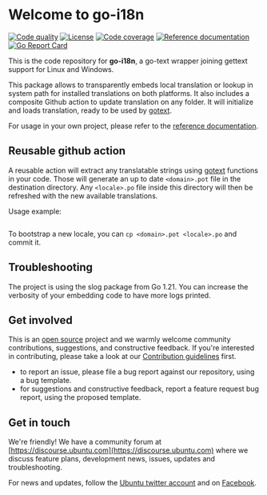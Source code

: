 # Welcome to go-i18n

[actions-image]: https://github.com/ubuntu/go-i18n/actions/workflows/qa.yaml/badge.svg?branch=main
[actions-url]: https://github.com/ubuntu/go-i18n/actions?query=branch%3Amain+event%3Apush

[license-image]: https://img.shields.io/badge/License-MIT-blue.svg

[codecov-image]: https://codecov.io/gh/ubuntu/go-i18n/branch/master/graph/badge.svg
[codecov-url]: https://codecov.io/gh/ubuntu/go-i18n

[reference-documentation-image]: https://pkg.go.dev/badge/github.com/ubuntu/go-i18n.svg
[reference-documentation-url]: https://pkg.go.dev/github.com/ubuntu/go-i18n

[goreport-image]: https://goreportcard.com/badge/github.com/ubuntu/go-i18n
[goreport-url]: https://goreportcard.com/report/github.com/ubuntu/go-i18n

[![Code quality][actions-image]][actions-url]
[![License][license-image]](LICENSE)
[![Code coverage][codecov-image]][codecov-url]
[![Reference documentation][reference-documentation-image]][reference-documentation-url]
[![Go Report Card][goreport-image]][goreport-url]

This is the code repository for **go-i18n**, a go-text wrapper joining gettext support for Linux and Windows.

This package allows to transparently embeds local translation or lookup in system path for installed translations on both platforms. It also includes a composite Github action to update translation on any folder. It will initialize and loads translation, ready to be used by [gotext](https://github.com/leonelquinteros/gotext).

For usage in your own project, please refer to the [reference documentation]([reference-documentation-url]).

## Reusable github action

A reusable action will extract any translatable strings using [gotext](https://github.com/leonelquinteros/gotext) functions in your code. Those will generate an up to date `<domain>.pot` file in the destination directory. Any `<locale>.po` file inside this directory will then be refreshed with the new available translations.

Usage example:

```yaml

```

To bootstrap a new locale, you can `cp <domain>.pot <locale>.po` and commit it.

## Troubleshooting

The project is using the slog package from Go 1.21. You can increase the verbosity of your embedding code to have more logs printed.

## Get involved

This is an [open source](LICENSE) project and we warmly welcome community contributions, suggestions, and constructive feedback. If you're interested in contributing, please take a look at our [Contribution guidelines](CONTRIBUTING.md) first.

- to report an issue, please file a bug report against our repository, using a bug template.
- for suggestions and constructive feedback, report a feature request bug report, using the proposed template.

## Get in touch

We're friendly! We have a community forum at [https://discourse.ubuntu.com](https://discourse.ubuntu.com) where we discuss feature plans, development news, issues, updates and troubleshooting.

For news and updates, follow the [Ubuntu twitter account](https://twitter.com/ubuntu) and on [Facebook](https://www.facebook.com/ubuntu).
